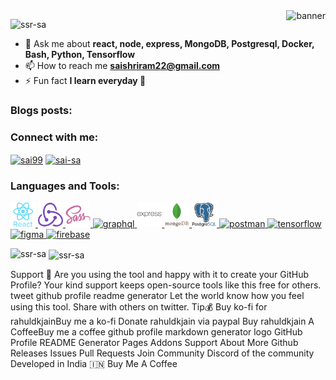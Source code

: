 <img align="right" alt="banner" src="https://drive.google.com/file/d/1PJ3KBRQzr_yLe1lptS4pvdq2MPbrf2u4/view?usp=share_link" width="auto" />

<p align="left">
  <img
    src="https://komarev.com/ghpvc/?username=ssr-sa&label=Profile%20views&color=0e75b6&style=flat"
    alt="ssr-sa"
  />
</p>

- 💬 Ask me about **react, node, express, MongoDB, Postgresql, Docker, Bash,
Python, Tensorflow** 
- 📫 How to reach me **saishriram22@gmail.com** 
- ⚡ Fun fact **I learn everyday 👀** 

### Blogs posts:
<!-- BLOG-POST-LIST:START -->
<!-- BLOG-POST-LIST:END -->

<h3 align="left">Connect with me:</h3>
<p align="left">
  <a href="https://dev.to/sai99" target="blank"
    ><img
      align="center"
      src="https://raw.githubusercontent.com/rahuldkjain/github-profile-readme-generator/master/src/images/icons/Social/devto.svg"
      alt="sai99"
      height="30"
      width="40"
  /></a>
  <a href="https://linkedin.com/in/sai-sa" target="blank"
    ><img
      align="center"
      src="https://raw.githubusercontent.com/rahuldkjain/github-profile-readme-generator/master/src/images/icons/Social/linked-in-alt.svg"
      alt="sai-sa"
      height="30"
      width="40"
  /></a>
</p>

<h3 align="left">Languages and Tools:</h3>
<p align="left">
  <a href="https://reactjs.org/" target="_blank" rel="noreferrer">
    <img
      src="https://raw.githubusercontent.com/devicons/devicon/master/icons/react/react-original-wordmark.svg"
      alt="react"
      width="40"
      height="40"
    />
  </a>
  <a href="https://redux.js.org" target="_blank" rel="noreferrer">
    <img
      src="https://raw.githubusercontent.com/devicons/devicon/master/icons/redux/redux-original.svg"
      alt="redux"
      width="40"
      height="40"
    />
  </a>
  <a href="https://sass-lang.com" target="_blank" rel="noreferrer">
    <img
      src="https://raw.githubusercontent.com/devicons/devicon/master/icons/sass/sass-original.svg"
      alt="sass"
      width="40"
      height="40"
    />
  </a>
  <a href="https://graphql.org" target="_blank" rel="noreferrer">
    <img
      src="https://www.vectorlogo.zone/logos/graphql/graphql-icon.svg"
      alt="graphql"
      width="40"
      height="40"
    />
  </a>
  <a href="https://expressjs.com" target="_blank" rel="noreferrer">
    <img
      src="https://raw.githubusercontent.com/devicons/devicon/master/icons/express/express-original-wordmark.svg"
      alt="express"
      width="40"
      height="40"
    />
  </a>
  <a href="https://www.mongodb.com/" target="_blank" rel="noreferrer">
    <img
      src="https://raw.githubusercontent.com/devicons/devicon/master/icons/mongodb/mongodb-original-wordmark.svg"
      alt="mongodb"
      width="40"
      height="40"
    />
  </a>
  <a href="https://www.postgresql.org" target="_blank" rel="noreferrer">
    <img
      src="https://raw.githubusercontent.com/devicons/devicon/master/icons/postgresql/postgresql-original-wordmark.svg"
      alt="postgresql"
      width="40"
      height="40"
    />
  </a>
  <a href="https://postman.com" target="_blank" rel="noreferrer">
    <img
      src="https://www.vectorlogo.zone/logos/getpostman/getpostman-icon.svg"
      alt="postman"
      width="40"
      height="40"
    />
  </a>
  <a href="https://www.tensorflow.org" target="_blank" rel="noreferrer">
    <img
      src="https://www.vectorlogo.zone/logos/tensorflow/tensorflow-icon.svg"
      alt="tensorflow"
      width="40"
      height="40"
    />
  </a>
  <a href="https://www.figma.com/" target="_blank" rel="noreferrer">
    <img
      src="https://www.vectorlogo.zone/logos/figma/figma-icon.svg"
      alt="figma"
      width="40"
      height="40"
    />
  </a>
  <a href="https://firebase.google.com/" target="_blank" rel="noreferrer">
    <img
      src="https://www.vectorlogo.zone/logos/firebase/firebase-icon.svg"
      alt="firebase"
      width="40"
      height="40"
    />
  </a>
</p>

<p>
  <img
    align="left"
    src="https://github-readme-stats.vercel.app/api/top-langs?username=ssr-sa&show_icons=true&locale=en&layout=compact"
    alt="ssr-sa"
  />
</p>

<p>
  &nbsp;<img
    align="center"
    src="https://github-readme-stats.vercel.app/api?username=ssr-sa&show_icons=true&locale=en"
    alt="ssr-sa"
  />
</p>

Support 🙏 Are you using the tool and happy with it to create your GitHub
Profile? Your kind support keeps open-source tools like this free for others.
tweet github profile readme generator Let the world know how you feel using this
tool. Share with others on twitter. Tip💰 Buy ko-fi for rahuldkjainBuy me a
ko-fi Donate rahuldkjain via paypal Buy rahuldkjain A CoffeeBuy me a coffee
github profile markdown generator logo GitHub Profile README Generator Pages
Addons Support About More Github Releases Issues Pull Requests Join Community
Discord of the community Developed in India 🇮🇳 Buy Me A Coffee
